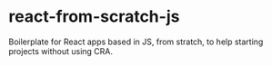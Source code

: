 # react-from-scratch-js
Boilerplate for React apps based in JS, from stratch, to help starting projects without using CRA.
